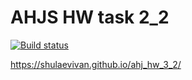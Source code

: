 # AHJS HW task 2_2
[![Build status](https://ci.appveyor.com/api/projects/status/0962vgn5tnv3u2k7?svg=true)](https://ci.appveyor.com/project/ShulaevIvan/ahj-hw-3-2)

https://shulaevivan.github.io/ahj_hw_3_2/
